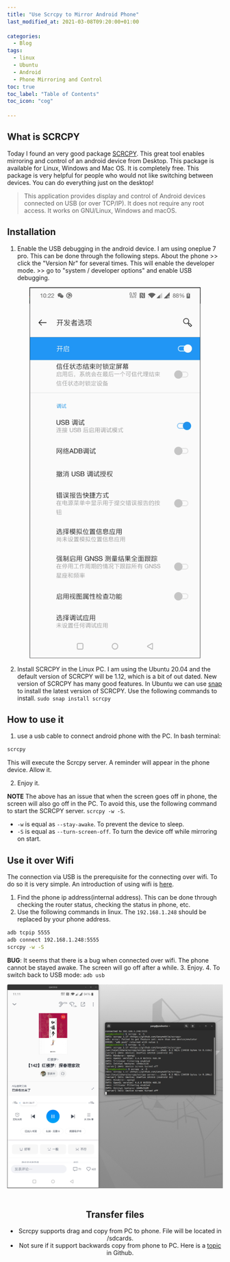 ```yaml
---
title: "Use Scrcpy to Mirror Android Phone"
last_modified_at: 2021-03-08T09:20:00+01:00

categories:
  - Blog
tags:
  - linux
  - Ubuntu
  - Android
  - Phone Mirroring and Control
toc: true
toc_label: "Table of Contents"
toc_icon: "cog"

---
```


## What is SCRCPY
Today I found an very good package [SCRCPY](https://github.com/Genymobile/scrcpy). This great tool enables mirroring and control of an android device from Desktop. This package is available for Linux, Windows and Mac OS. It is completely free. This package is very helpful for people who would not like switching between devices. You can do everything just on the desktop! 
>This application provides display and control of Android devices connected on USB (or over TCP/IP). It does not require any root access. It works on GNU/Linux, Windows and macOS.

## Installation
1. Enable the USB debugging in the android device. I am using oneplue 7 pro. This can be done through the following steps.  About the phone >> click the "Version Nr" for several times. This will enable the developer mode. >> go to "system / developer options" and enable USB debugging. <br>

<div style="text-align: center"><img src="/assets/images/usb_debug.png" alt="usb_debug" width="400"/></div>

2. Install SCRCPY in the Linux PC. I am using the Ubuntu 20.04 and the default version of SCRCPY will be 1.12, which is a bit of out dated. New version of SCRCPY has many good features. In Ubuntu we can use [snap](https://snapcraft.io/scrcpy) to install the latest version of SCRCPY. Use the following commands to install. ```sudo snap install scrcpy```

## How to use it
1. use a usb cable to connect android phone with the PC. 
In bash terminal:
```bash
scrcpy
```
This will execute the Scrcpy server. A reminder will appear in the phone device. Allow it. 

2. Enjoy it. 

**NOTE** The above has an issue that when the screen goes off in phone, the screen will also go off in the PC. To avoid this, use the following command to start the SCRCPY server. `scrcpy -w -S`. <br>
* `-w` is equal as `--stay-awake`. To prevent the device to sleep. 
* `-S` is equal as `--turn-screen-off`. To turn the device off while mirroring on start. 

## Use it over Wifi
The connection via USB is the prerequisite for the connecting over wifi. To do so it is very simple. An introduction of using wifi is [here](https://www.genymotion.com/blog/open-source-project-scrcpy-now-works-wirelessly/).<br>
1. Find the phone ip address(internal address). This can be done through checking the router status, checking the status in phone, etc. 
2. Use the following commands in linux. The `192.168.1.248` should be replaced by your phone address. 
```bash
adb tcpip 5555
adb connect 192.168.1.248:5555
scrcpy -w -S
```
**BUG**: It seems that there is a bug when connected over wifi. The phone cannot be stayed awake. The screen will go off after a while. 
3. Enjoy.
4. To switch back to USB mode: `adb usb`
<div style="text-align: center"><img src="/assets/images/connection_over_wifi.png" alt="wifi_connection" width="800"/> <div>
<br>

## Transfer files 
* Scrcpy supports drag and copy from PC to phone. File will be located in /sdcards.
* Not sure if it support backwards copy from phone to PC. Here is a [topic](https://github.com/Genymobile/scrcpy/issues/1227) in Github. 
  
